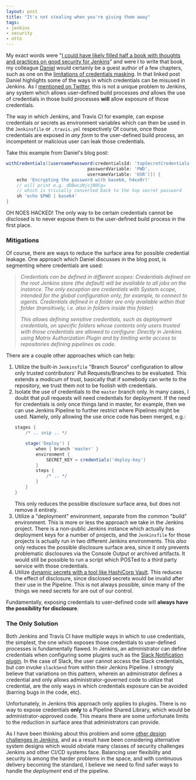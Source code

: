 ```yaml
---
layout: post
title: "It's not stealing when you're giving them away"
tags:
- jenkins
- security
- otto
---
```


My exact words were "[I could have likely filled half a book with thoughts and
practices on good security for
Jenkins](/2019/02/02/codevalet-the-failed-experiment.html)" and were I to write
that book, my
colleague [Daniel](https://github.com/daniel-beck) would certainly be a guest
author of a few chapters, such as one on the [limitations of credentials
masking](https://jenkins.io/blog/2019/02/21/credentials-masking/). In that
linked post Daniel highlights some of the ways in which credentials can be
misused in Jenkins. As I [mentioned on
Twitter](https://twitter.com/agentdero/status/1098735822977650688), this is not
a unique problem to Jenkins, any system which allows user-defined build
processes _and_ allows the use of credentials in those build processes
**will** allow exposure of those credentials.


The way in which Jenkins, and Travis CI for example, can expose credentials or
secrets as environment variables which can then be used in the `Jenkinsfile` or
`.travis.yml` respectively Of course, once those credentials are exposed in
_any form_ to the user-defined build process, an incompetent or malicious user
can leak those credentials.

Take this example from Daniel's blog post:

```groovy
withCredentials([usernamePassword(credentialsId: 'topSecretCredentials',
                               passwordVariable: 'PWD',
                               usernameVariable: 'USR')]) {
    echo 'Encrypting the password with base64, h4xx0r!'
    // will print e.g. dDBwczNjcjN0Cg=
    // which is trivially converted back to the top secret password
    sh 'echo $PWD | base64'
}
```

OH NOES HACKED! The only way to be certain credentials cannot be disclosed is
to never expose them to the user-defined build process in the first place.

### Mitigations

Of course, there are ways to reduce the surface area for possible credential
leakage. One approach which Daniel discusses in the blog post, is segmenting
where credentials are used:

> _Credentials can be defined in different scopes: Credentials defined on the root
> Jenkins store (the default) will be available to all jobs on the instance. The
> only exception are credentials with System scope, intended for the global
> configuration only, for example, to connect to agents. Credentials defined in a
> folder are only available within that folder (transitively, i.e. also in
> folders inside this folder)._
>
> _This allows defining sensitive credentials, such as deployment credentials, on
> specific folders whose contents only users trusted with those credentials are
> allowed to configure: Directly in Jenkins using Matrix Authorization Plugin and
> by limiting write access to repositories defining pipelines as code._


There are a couple other approaches which can help:


1. Utilize the built-in `Jenkinsfile` "Branch Source" configuration to allow
   only trusted contributors' Pull Requests/Branches to be evaluated. This
   extends a modicum of trust, basically that if somebody can write to the
   repository, we trust them not to be foolish with credentials.
1. Isolate the use of credentials to the `master` branch only. In many cases, I
   doubt that pull requests will need credentials for deployment. If the need
   for credentials is only once things land in master, for example, then we can
   use Jenkins Pipeline to further restrict where Pipelines might be used. Namely,
   only allowing the use once code has been merged, e.g.:
   ```groovy
   stages {
       /* .. snip .. */

       stage('Deploy') {
           when { branch 'master' }
           environment {
               SECRET_KEY = credentials('deploy-key')
           }
           steps {
               /* .. */
           }
       }
   }
   ```
   This only reduces the possible disclosure surface area, but does not remove
   it entirely.
1. Utilize a "deployment" environment, separate from the common "build"
   environment. This is more or less the approach we take in the Jenkins
   project. There is a non-public Jenkins instance which actually has deployment
   keys for a number of projects, and the `Jenkinsfile` for those projects is
   actually run in two different Jenkins environments. This _also_ only reduces
   the possible disclosure surface area, since it only prevents problematic
   disclosures via the Console Output or archived artifacts. It would still be
   possible to run a script which POSTed to a third party service with those
   credentials.
1. Utilize [dynamic secrets with a tool like HashiCorp
   Vault](https://learn.hashicorp.com/vault/secrets-management/sm-dynamic-secrets).
   This reduces the effect of disclosure, since disclosed secrets would be invalid
   after their use in the Pipeline. This is not always possible, since many of the
   things we need secrets for are out of our control.

Fundamentally, exposing credentials to user-defined code will **always have the
possibility for disclosure**.


### The Only Solution

Both Jenkins and Travis CI have multiple ways in which to use credentials, the
simplest, the one which exposes those credentials to user-defined processes is
fundamentally flawed. In Jenkins, an administrator can define credentials
when configuring some plugins such as the [Slack Notification
plugin](https://plugins.jenkins.io/slack). In the case of Slack, the user
cannot access the Slack credentials, but _can_ invoke `slackSend` from within
their Jenkins Pipeline.  I strongly believe that variations on this pattern,
wherein an administrator defines a credential and only allows administrator-governed
code to utilize that credential, are the only ways in which credentials
exposure can be avoided (barring bugs in the code, etc).

Unfortunately, in Jenkins this approach only applies to plugins. There is no
way to expose credentials **only** to a Pipeline Shared Library, which would be 
administrator-approved code. This means there are some unfortunate limits to
the reduction in surface area that administrators can provide.

As I have been thinking about this problem and some [other design challenges in
Jenkins](/2019/02/02/codevalet-the-failed-experiment.html), and as a result
have been considering alternative system designs which would obviate many
classes of security challenges Jenkins and other CI/CD systems face. Balancing
user flexibility and security is among the harder problems in the space, and
with continuous delivery becoming the standard, I believe we need to find safer
ways to handle the _deployment_ end of the pipeline.
